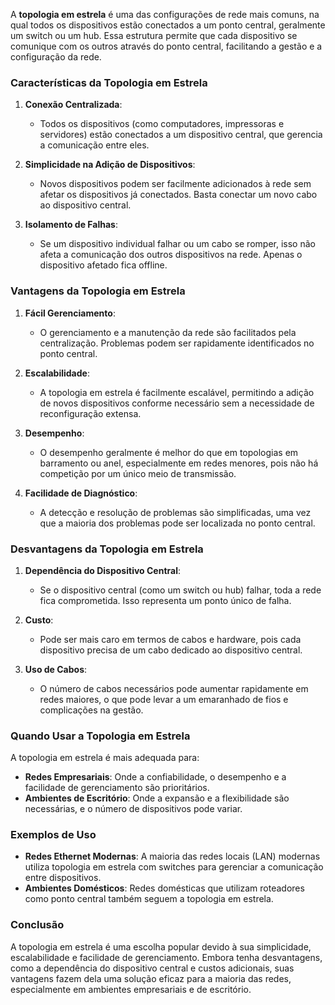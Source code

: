 A **topologia em estrela** é uma das configurações de rede mais comuns, na qual todos os dispositivos estão conectados a um ponto central, geralmente um switch ou um hub. Essa estrutura permite que cada dispositivo se comunique com os outros através do ponto central, facilitando a gestão e a configuração da rede.

### Características da Topologia em Estrela

1. **Conexão Centralizada**:
    
    - Todos os dispositivos (como computadores, impressoras e servidores) estão conectados a um dispositivo central, que gerencia a comunicação entre eles.
2. **Simplicidade na Adição de Dispositivos**:
    
    - Novos dispositivos podem ser facilmente adicionados à rede sem afetar os dispositivos já conectados. Basta conectar um novo cabo ao dispositivo central.
3. **Isolamento de Falhas**:
    
    - Se um dispositivo individual falhar ou um cabo se romper, isso não afeta a comunicação dos outros dispositivos na rede. Apenas o dispositivo afetado fica offline.

### Vantagens da Topologia em Estrela

1. **Fácil Gerenciamento**:
    
    - O gerenciamento e a manutenção da rede são facilitados pela centralização. Problemas podem ser rapidamente identificados no ponto central.
2. **Escalabilidade**:
    
    - A topologia em estrela é facilmente escalável, permitindo a adição de novos dispositivos conforme necessário sem a necessidade de reconfiguração extensa.
3. **Desempenho**:
    
    - O desempenho geralmente é melhor do que em topologias em barramento ou anel, especialmente em redes menores, pois não há competição por um único meio de transmissão.
4. **Facilidade de Diagnóstico**:
    
    - A detecção e resolução de problemas são simplificadas, uma vez que a maioria dos problemas pode ser localizada no ponto central.

### Desvantagens da Topologia em Estrela

1. **Dependência do Dispositivo Central**:
    
    - Se o dispositivo central (como um switch ou hub) falhar, toda a rede fica comprometida. Isso representa um ponto único de falha.
2. **Custo**:
    
    - Pode ser mais caro em termos de cabos e hardware, pois cada dispositivo precisa de um cabo dedicado ao dispositivo central.
3. **Uso de Cabos**:
    
    - O número de cabos necessários pode aumentar rapidamente em redes maiores, o que pode levar a um emaranhado de fios e complicações na gestão.

### Quando Usar a Topologia em Estrela

A topologia em estrela é mais adequada para:

- **Redes Empresariais**: Onde a confiabilidade, o desempenho e a facilidade de gerenciamento são prioritários.
- **Ambientes de Escritório**: Onde a expansão e a flexibilidade são necessárias, e o número de dispositivos pode variar.

### Exemplos de Uso

- **Redes Ethernet Modernas**: A maioria das redes locais (LAN) modernas utiliza topologia em estrela com switches para gerenciar a comunicação entre dispositivos.
- **Ambientes Domésticos**: Redes domésticas que utilizam roteadores como ponto central também seguem a topologia em estrela.

### Conclusão

A topologia em estrela é uma escolha popular devido à sua simplicidade, escalabilidade e facilidade de gerenciamento. Embora tenha desvantagens, como a dependência do dispositivo central e custos adicionais, suas vantagens fazem dela uma solução eficaz para a maioria das redes, especialmente em ambientes empresariais e de escritório.